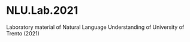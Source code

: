 # NLU.Lab.2021
Laboratory material of Natural Language Understanding of University of Trento (2021)

